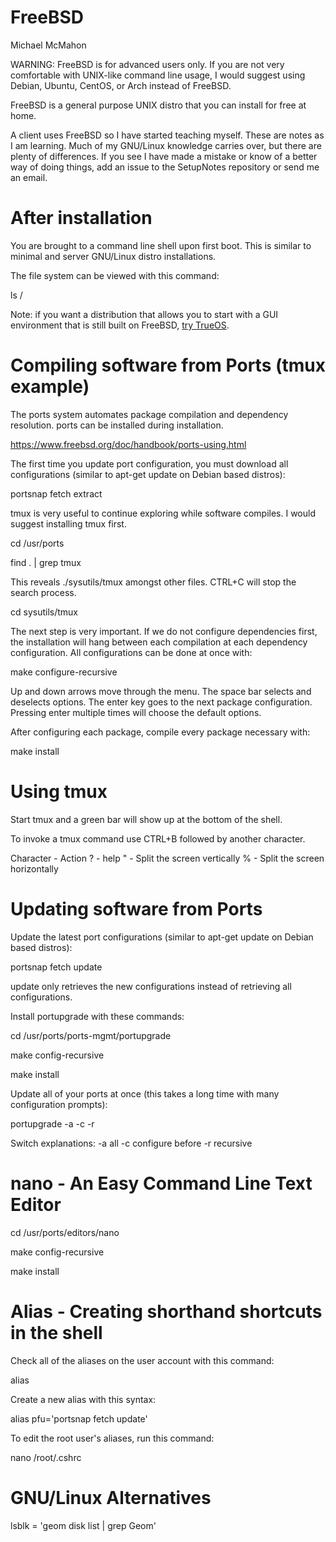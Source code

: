# FreeBSD

Michael McMahon

WARNING: FreeBSD is for advanced users only.  If you are not very comfortable with UNIX-like command line usage, I would suggest using Debian, Ubuntu, CentOS, or Arch instead of FreeBSD.

FreeBSD is a general purpose UNIX distro that you can install for free at home.

A client uses FreeBSD so I have started teaching myself.  These are notes as I am learning.  Much of my GNU/Linux knowledge carries over, but there are plenty of differences.  If you see I have made a mistake or know of a better way of doing things, add an issue to the SetupNotes repository or send me an email.

# After installation

You are brought to a command line shell upon first boot.  This is similar to minimal and server GNU/Linux distro installations.

The file system can be viewed with this command:

ls /

Note: if you want a distribution that allows you to start with a GUI environment that is still built on FreeBSD, <a href="https://www.trueos.org/downloads/">try TrueOS</a>.

# Compiling software from Ports (tmux example)

The ports system automates package compilation and dependency resolution.  ports can be installed during installation.

https://www.freebsd.org/doc/handbook/ports-using.html

The first time you update port configuration, you must download all configurations (similar to apt-get update on Debian based distros):

portsnap fetch extract

tmux is very useful to continue exploring while software compiles.  I would suggest installing tmux first.

cd /usr/ports

find . | grep tmux

This reveals ./sysutils/tmux amongst other files.  CTRL+C will stop the search process.

cd sysutils/tmux

The next step is very important.  If we do not configure dependencies first, the installation will hang between each compilation at each dependency configuration.  All configurations can be done at once with:

make configure-recursive

Up and down arrows move through the menu.  The space bar selects and deselects options.  The enter key goes to the next package configuration.  Pressing enter multiple times will choose the default options.

After configuring each package, compile every package necessary with:

make install

# Using tmux

Start tmux and a green bar will show up at the bottom of the shell.

To invoke a tmux command use CTRL+B followed by another character.

Character   -   Action
?   -   help
"   -   Split the screen vertically
%   -   Split the screen horizontally

# Updating software from Ports

Update the latest port configurations (similar to apt-get update on Debian based distros):

portsnap fetch update

update only retrieves the new configurations instead of retrieving all configurations.

Install portupgrade with these commands:

cd /usr/ports/ports-mgmt/portupgrade

make config-recursive

make install

Update all of your ports at once (this takes a long time with many configuration prompts):

portupgrade -a -c -r

Switch explanations: -a all -c configure before -r recursive

# nano - An Easy Command Line Text Editor

cd /usr/ports/editors/nano

make config-recursive

make install

# Alias - Creating shorthand shortcuts in the shell

Check all of the aliases on the user account with this command:

alias

Create a new alias with this syntax:

alias pfu='portsnap fetch update'

To edit the root user's aliases, run this command:

nano /root/.cshrc

# GNU/Linux Alternatives

lsblk = 'geom disk list | grep Geom'
